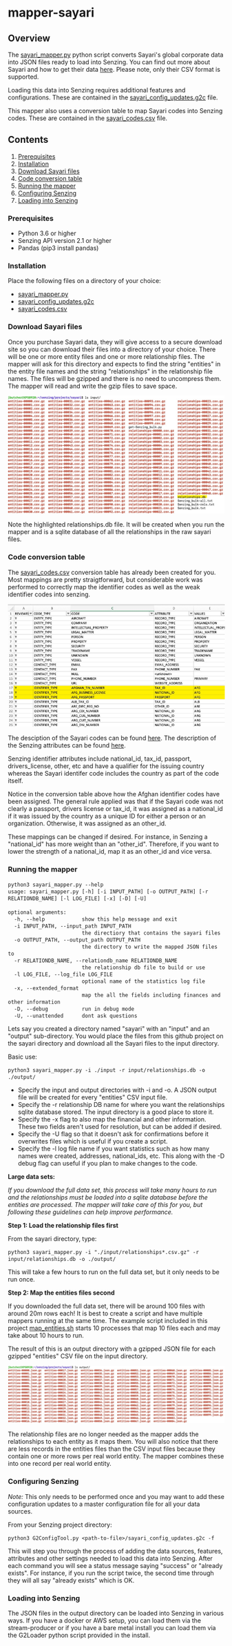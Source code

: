 # mapper-sayari

## Overview

The [sayari_mapper.py](sayari_mapper.py) python script converts Sayari's global corporate data into JSON files ready to load into Senzing.  You can find out more about Sayari and 
how to get their data [here](https://www.sayari.com). Please note, only their CSV format is supported.

Loading this data into Senzing requires additional features and configurations. These are contained in the [sayari_config_updates.g2c](sayari_config_updates.g2c) file.

This mapper also uses a conversion table to map Sayari codes into Senzing codes.  These are contained in the [sayari_codes.csv](sayari_codes.csv) file.

## Contents

1. [Prerequisites](#prerequisites)
1. [Installation](#installation)
1. [Download Sayari files](#download-sayari-files)
1. [Code conversion table](#code-conversion-table)
1. [Running the mapper](#running-the-mapper)
1. [Configuring Senzing](#configuring-senzing)
1. [Loading into Senzing](#loading-into-senzing)

### Prerequisites

- Python 3.6 or higher
- Senzing API version 2.1 or higher
- Pandas (pip3 install pandas)

### Installation

Place the following files on a directory of your choice:

- [sayari_mapper.py](sayari_mapper.py)
- [sayari_config_updates.g2c](sayari_config_updates.g2c)
- [sayari_codes.csv](sayari_codes.csv)

### Download Sayari files

Once you purchase Sayari data, they will give access to a secure download site so you can download their files into a directory of your choice.   There will be one or more entity files
and one or more relationship files.   The mapper will ask for this directory and expects to find the string "entities" in the entity file names and the string "relationships" in the 
relationship file names.  The files will be gzipped and there is no need to uncompress them.  The mapper will read and write the gzip files to save space.

![Example of download directory](images/input-directory.jpg)

Note the highlighted relationships.db file.   It will be created when you run the mapper and is a sqlite database of all the relationships in the raw sayari files.   

### Code conversion table

The [sayari_codes.csv](sayari_codes.csv) conversion table has already been created for you. Most mappings are pretty straigtforward, but considerable work was performed
to correctly map the identifier codes as well as the weak identifier codes into senzing.

![Example of sayari code mappings](images/code_conversion.jpg)

The desciption of the Sayari codes can be found [here](https://docs.sayari.com/enums/#identifier-type-enum).  The description of the Senzing attributes can 
be found [here](https://senzing.zendesk.com/hc/en-us/articles/231925448-Generic-Entity-Specification-json-csv-Mapping).

Senzing identifier attributes include national_id, tax_id, passport, drivers_license, other, etc and have a qualifier for the issuing country whereas the Sayari identifer 
code includes the country as part of the code itself.  

Notice in the conversion table above how the Afghan identifier codes have been assigned.  The general rule applied was that if the Sayari code was not clearly a passport, drivers 
license or tax_id, it was assigned as a national_id if it was issued by the country as a unique ID for either a person or an organization.  Otherwise, it was assigned as an other_id.

These mappings can be changed if desired.  For instance, in Senzing a "national_id" has more weight than an "other_id".  Therefore, if you want to lower the strength of a 
national_id, map it as an other_id and vice versa.

### Running the mapper

```console
python3 sayari_mapper.py --help
usage: sayari_mapper.py [-h] [-i INPUT_PATH] [-o OUTPUT_PATH] [-r RELATIONDB_NAME] [-l LOG_FILE] [-x] [-D] [-U]

optional arguments:
  -h, --help            show this help message and exit
  -i INPUT_PATH, --input_path INPUT_PATH
                        the directiory that contains the sayari files
  -o OUTPUT_PATH, --output_path OUTPUT_PATH
                        the directory to write the mapped JSON files to
  -r RELATIONDB_NAME, --relationdb_name RELATIONDB_NAME
                        the relationship db file to build or use
  -l LOG_FILE, --log_file LOG_FILE
                        optional name of the statistics log file
  -x, --extended_format
                        map the all the fields including finances and other information
  -D, --debug           run in debug mode
  -U, --unattended      dont ask questions
```

Lets say you created a directory named "sayari" with an "input" and an "output" sub-directory. You would place the files from this github project on the sayari directory and download
all the Sayari files to the input directory.  

Basic use: 
```console
python3 sayari_mapper.py -i ./input -r input/relationships.db -o ./output/
```
- Specify the input and output directories with -i and -o.  A JSON output file will be created for every "entities" CSV input file.
- Specify the -r relationship DB name for where you want the relationships sqlite database stored.   The input directory is a good place to store it.
- Specify the -x flag to also map the financial and other information. These two fields aren't used for resolution, but can be added if desired.
- Specify the -U flag so that it doesn't ask for confirmations before it overwrites files which is useful if you create a script.
- Specify the -l log file name if you want statistics such as how many names were created, addresses, national_ids, etc.  This along with the -D debug flag can useful 
if you plan to make changes to the code.

**Large data sets:**

*If you download the full data set, this process will take many hours to run and the relationships must be loaded into a sqlite database before the entities are processed.  The mapper
will take care of this for you, but following these guidelines can help improve performance.*

**Step 1: Load the relationship files first**

From the sayari directory, type: 
```console
python3 sayari_mapper.py -i "./input/relationships*.csv.gz" -r input/relationships.db -o ./output/
```
This will take a few hours to run on the full data set, but it only needs to be run once. 

**Step 2: Map the entities files second**

If you downloaded the full data set, there will be around 100 files with around 20m rows each!  It is best to create a script and have multiple mappers running at the same 
time.  The example script included in this project [map_entities.sh](map_entities.sh) starts 10 processes that map 10 files each and may take about 10 hours to run.

The result of this is an output directory with a gzipped JSON file for each gzipped "entities" CSV file on the input directory.  

![Example of ouput directory](images/ouput-directory.jpg)

The relationship files are no longer needed as the mapper adds the relationships to each entity as it maps them.  You will also notice that there are less records in the 
entities files than the CSV input files because they contain one or more rows per real world entity.  The mapper combines these into one record per real world entity.

### Configuring Senzing

*Note:* This only needs to be performed once and you may want to add these configuration updates to a master configuration file for all your data sources.

From your Senzing project directory:

```console
python3 G2ConfigTool.py <path-to-file>/sayari_config_updates.g2c -f
```

This will step you through the process of adding the data sources, features, attributes and other settings needed to load this data into 
Senzing. After each command you will see a status message saying "success" or "already exists". For instance, if you run the script twice, 
the second time through they will all say "already exists" which is OK.

### Loading into Senzing

The JSON files in the output directory can be loaded into Senzing in various ways.  If you have a docker or AWS setup, you can load them via the stream-producer or if you
have a bare metal install you can load them via the G2Loader python script provided in the install.
